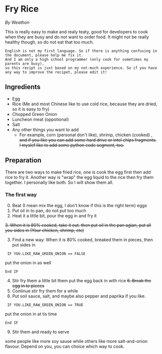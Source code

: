 # Fry Rice
*By Weathon*

This is really easy to make and realy teaty, good for developers to cook when they are busy and do not want to order food. It might not be really healthy though, so do not eat that too much.

```
English is not my first language. So if there is anything confusing in the document, please help me fix it. 
And I am only a high school programmer (only cook for sometimes my parents are busy), 
so this recipt is just based on my not-much experience. So if you have any way to improve the recipet, please edit it! 
```

## Ingredients
- Egg
- Rice (Me and most Chinese like to use cold rice, because they are dried, so it is easy to fry)
- Chopped Green Onion
- Luncheon meat (oppotional)
- Salt
- Any other things you want to add
    - For example, corn (personal don't like), shrimp, chicken (cooked) , <del> and if you like you can add some hard drive or intel chips fragments. I myslef like to add some python code segment, too. </del>
## Preparation
There are two ways to make fried rice, one is cook the egg first then add rice to fry it. Another way is "wrap" the egg liquid to the rice then fry them together. I personally like both. So I will show them all.

### The first way

0. Beat (I mean mix the egg, I don't know if this is the right term) eggs
1. Put oil in to pan, do not put too much
2. Heat it a little bit, pour the egg in and fry it 
 
<del> 3. When it is 80% cooked, take it out. then put oil in the pan agian, put all you sides in (Your chicken, shrimp, etc)</del>  

3. Find a new way: 
When it is 80% cooked, breaked them in pieces, then put sides in  


``` IF YOU.LIKE_RAW_GREEN_ONION == FALSE``` 

put the onion in as well 

``` End IF ``` 

4. Stir fry them a little bit them put the egg back in with rice
<del> 6. Break the egg in to pieces </del>
5. Continue stir fry them for a while
6. Put soil sauce, salt, and maybe also pepper and paprika if you like.  

``` IF YOU.LIKE_RAW_GREEN_ONION == TRUE``` 

put the onion in at tis time  

``` End IF ```  

9. Stir them and ready to serve

some people like more soy sause while others like more salt-and-onion flavour. Depend on you, you can choice which way to cook.
